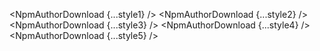 <script>
  import { NpmAuthorDownload } from 'svelte-shields'
  import type { NpmAuthorDownloadPropsType } from 'svelte-shields';

  const style1: NpmAuthorDownloadPropsType = {
    author: 'shinichiokada',
    style: 'flat'
  }
  const style2: NpmAuthorDownloadPropsType = {
    author: 'shinichiokada',
    style: 'flat-square'
  }
  const style3: NpmAuthorDownloadPropsType = {
    author: 'shinichiokada',
    style: 'for-the-badge'
  }
  const style4: NpmAuthorDownloadPropsType = {
    author: 'shinichiokada',
    style: 'plastic'
  }
  const style5: NpmAuthorDownloadPropsType = {
    author: 'shinichiokada',
    style: 'social'
  }
</script>

<NpmAuthorDownload {...style1} />
<NpmAuthorDownload {...style2} />
<NpmAuthorDownload {...style3} />
<NpmAuthorDownload {...style4} />
<NpmAuthorDownload {...style5} />